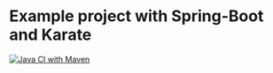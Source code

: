 # Example project with Spring-Boot and Karate

[![Java CI with Maven](https://github.com/42talents/starter-spring-karate/actions/workflows/maven.yml/badge.svg)](https://github.com/42talents/starter-spring-karate/actions/workflows/maven.yml)

